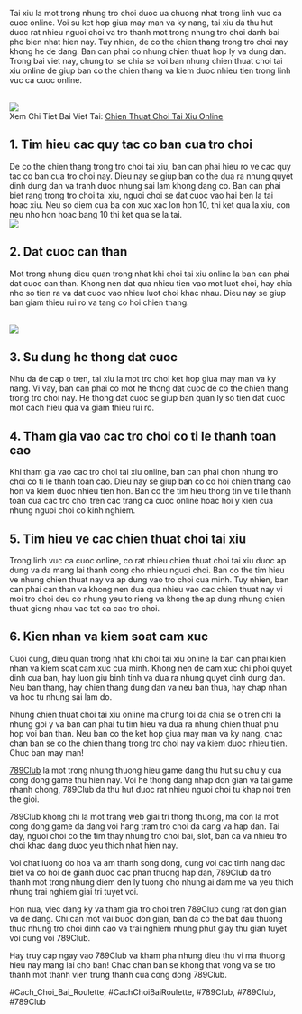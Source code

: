 <p>
		Tai xiu la mot trong nhung tro choi duoc ua chuong nhat trong linh vuc ca cuoc online. Voi su ket hop giua may man va ky nang, tai xiu da thu hut duoc rat nhieu nguoi choi va tro thanh mot trong nhung tro choi danh bai pho bien nhat hien nay. Tuy nhien, de co the chien thang trong tro choi nay khong he de dang. Ban can phai co nhung chien thuat hop ly va dung dan. Trong bai viet nay, chung toi se chia se voi ban nhung chien thuat choi tai xiu online de giup ban co the chien thang va kiem duoc nhieu tien trong linh vuc ca cuoc online.
	</p><br><img src="https://789clubwin.org/wp-content/uploads/2025/04/Tai-xiu-online-la-gi-va-tai-sao-can-chien-thuat-choi.png"></br>
Xem Chi Tiet Bai Viet Tai: <a href="https://789clubwin.org/chien-thuat-choi-tai-xiu-online/">Chien Thuat Choi Tai Xiu Online</a><h2>1. Tim hieu cac quy tac co ban cua tro choi</h2><p>
		De co the chien thang trong tro choi tai xiu, ban can phai hieu ro ve cac quy tac co ban cua tro choi nay. Dieu nay se giup ban co the dua ra nhung quyet dinh dung dan va tranh duoc nhung sai lam khong dang co. Ban can phai biet rang trong tro choi tai xiu, nguoi choi se dat cuoc vao hai ben la tai hoac xiu. Neu so diem cua ba con xuc xac lon hon 10, thi ket qua la xiu, con neu nho hon hoac bang 10 thi ket qua se la tai.
	<br><img src="https://789clubwin.org/wp-content/uploads/2025/04/Chien-Thuat-Choi-Tai-Xiu-Online-Hieu-Qua-Danh-Cho-Nguoi-Moi.png"></br><h2>2. Dat cuoc can than</h2><p>
		Mot trong nhung dieu quan trong nhat khi choi tai xiu online la ban can phai dat cuoc can than. Khong nen dat qua nhieu tien vao mot luot choi, hay chia nho so tien ra va dat cuoc vao nhieu luot choi khac nhau. Dieu nay se giup ban giam thieu rui ro va tang co hoi chien thang.
	</p><br><img src="https://789clubwin.org/wp-content/uploads/2025/04/Cac-chien-thuat-choi-tai-xiu-online-hieu-qua-cao.png"></br><h2>3. Su dung he thong dat cuoc</h2><p>
		Nhu da de cap o tren, tai xiu la mot tro choi ket hop giua may man va ky nang. Vi vay, ban can phai co mot he thong dat cuoc de co the chien thang trong tro choi nay. He thong dat cuoc se giup ban quan ly so tien dat cuoc mot cach hieu qua va giam thieu rui ro.
	<h2>4. Tham gia vao cac tro choi co ti le thanh toan cao</h2><p>
		Khi tham gia vao cac tro choi tai xiu online, ban can phai chon nhung tro choi co ti le thanh toan cao. Dieu nay se giup ban co co hoi chien thang cao hon va kiem duoc nhieu tien hon. Ban co the tim hieu thong tin ve ti le thanh toan cua cac tro choi tren cac trang ca cuoc online hoac hoi y kien cua nhung nguoi choi co kinh nghiem.
	</p><h2>5. Tim hieu ve cac chien thuat choi tai xiu</h2><p>
		Trong linh vuc ca cuoc online, co rat nhieu chien thuat choi tai xiu duoc ap dung va da mang lai thanh cong cho nhieu nguoi choi. Ban co the tim hieu ve nhung chien thuat nay va ap dung vao tro choi cua minh. Tuy nhien, ban can phai can than va khong nen dua qua nhieu vao cac chien thuat nay vi moi tro choi deu co nhung yeu to rieng va khong the ap dung nhung chien thuat giong nhau vao tat ca cac tro choi.
	<h2>6. Kien nhan va kiem soat cam xuc</h2><p>
		Cuoi cung, dieu quan trong nhat khi choi tai xiu online la ban can phai kien nhan va kiem soat cam xuc cua minh. Khong nen de cam xuc chi phoi quyet dinh cua ban, hay luon giu binh tinh va dua ra nhung quyet dinh dung dan. Neu ban thang, hay chien thang dung dan va neu ban thua, hay chap nhan va hoc tu nhung sai lam do.
	</p><p>
		Nhung chien thuat choi tai xiu online ma chung toi da chia se o tren chi la nhung goi y va ban can phai tu tim hieu va dua ra nhung chien thuat phu hop voi ban than. Neu ban co the ket hop giua may man va ky nang, chac chan ban se co the chien thang trong tro choi nay va kiem duoc nhieu tien. Chuc ban may man!
	</p><p><a href="https://789clubwin.org/">789Club</a> la mot trong nhung thuong hieu game dang thu hut su chu y cua cong dong game thu hien nay. Voi he thong dang nhap don gian va tai game nhanh chong, 789Club da thu hut duoc rat nhieu nguoi choi tu khap noi tren the gioi.

789Club khong chi la mot trang web giai tri thong thuong, ma con la mot cong dong game da dang voi hang tram tro choi da dang va hap dan. Tai day, nguoi choi co the tim thay nhung tro choi bai, slot, ban ca va nhieu tro choi khac dang duoc yeu thich nhat hien nay.

Voi chat luong do hoa va am thanh song dong, cung voi cac tinh nang dac biet va co hoi de gianh duoc cac phan thuong hap dan, 789Club da tro thanh mot trong nhung diem den ly tuong cho nhung ai dam me va yeu thich nhung trai nghiem giai tri tuyet voi.

Hon nua, viec dang ky va tham gia tro choi tren 789Club cung rat don gian va de dang. Chi can mot vai buoc don gian, ban da co the bat dau thuong thuc nhung tro choi dinh cao va trai nghiem nhung phut giay thu gian tuyet voi cung voi 789Club.

Hay truy cap ngay vao 789Club va kham pha nhung dieu thu vi ma thuong hieu nay mang lai cho ban! Chac chan ban se khong that vong va se tro thanh mot thanh vien trung thanh cua cong dong 789Club.</p>
#Cach_Choi_Bai_Roulette, #CachChoiBaiRoulette, #789Club, #789Club, #789Club
